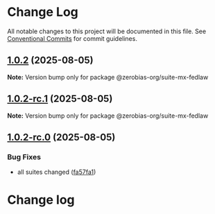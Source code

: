 # Change Log

All notable changes to this project will be documented in this file.
See [Conventional Commits](https://conventionalcommits.org) for commit guidelines.

## [1.0.2](https://github.com/zerobias-org/suite/compare/@zerobias-org/suite-mx-fedlaw@1.0.2-rc.1...@zerobias-org/suite-mx-fedlaw@1.0.2) (2025-08-05)

**Note:** Version bump only for package @zerobias-org/suite-mx-fedlaw





## [1.0.2-rc.1](https://github.com/zerobias-org/suite/compare/@zerobias-org/suite-mx-fedlaw@1.0.2-rc.0...@zerobias-org/suite-mx-fedlaw@1.0.2-rc.1) (2025-08-05)

**Note:** Version bump only for package @zerobias-org/suite-mx-fedlaw





## [1.0.2-rc.0](https://github.com/zerobias-org/suite/compare/@zerobias-org/suite-mx-fedlaw@1.0.1...@zerobias-org/suite-mx-fedlaw@1.0.2-rc.0) (2025-08-05)


### Bug Fixes

* all suites changed ([fa57fa1](https://github.com/zerobias-org/suite/commit/fa57fa1af7628003297df46b2d7740fe95bd2666))





# Change log
